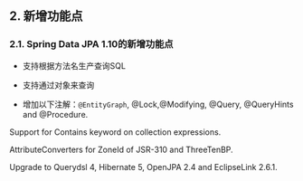 ## 2. 新增功能点

### 2.1. Spring Data JPA 1.10的新增功能点

* 支持根据方法名生产查询SQL

* 支持通过对象来查询

* 增加以下注解：```@EntityGraph```, @Lock,@Modifying, @Query, @QueryHints and @Procedure.


Support for Contains keyword on collection expressions.

AttributeConverters for ZoneId of JSR-310 and ThreeTenBP.

Upgrade to Querydsl 4, Hibernate 5, OpenJPA 2.4 and EclipseLink 2.6.1.

